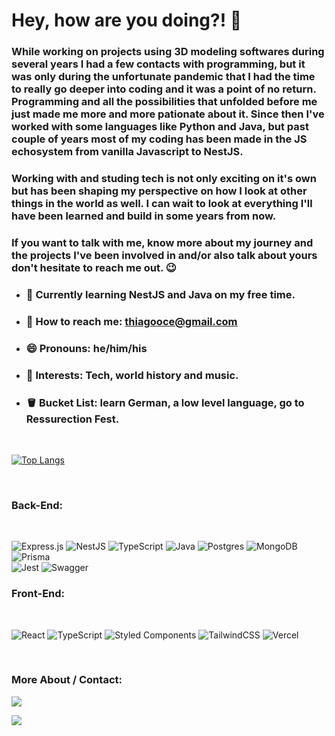 
# Hey, how are you doing?! 👋

### While working on projects using 3D modeling softwares during several years I had a few contacts with programming, but it was only during the unfortunate pandemic that I had the time to really go deeper into coding and it was a point of no return. Programming and all the possibilities that unfolded before me just made me more and more pationate about it. Since then I've worked with some languages like Python and Java, but past couple of years most of my coding has been made in the JS echosystem from vanilla Javascript to NestJS. 

### Working with and studing tech is not only exciting on it's own but has been shaping my perspective on how I look at other things in the world as well. I can wait to look at everything I'll have been learned and build in some years from now. 

### If you want to talk with me, know more about my journey and the projects I've been involved in and/or also talk about yours don't hesitate to reach me out. 😉

- ### 🌱 Currently learning NestJS and Java on my free time.
- ### 📧 How to reach me: thiagooce@gmail.com
- ### 😄 Pronouns: he/him/his
- ### 🔎 Interests: Tech, world history and music.
- ### 🪣 Bucket List: learn German, a low level language, go to Ressurection Fest.

</br>

 [![Top Langs](https://github-readme-stats.vercel.app/api/top-langs/?username=bandeira-de-melo&layout=donut&theme=aura)](https://github.com/anuraghazra/github-readme-stats)

<br />

### Back-End: 
<br />

![Express.js](https://img.shields.io/badge/express.js-%23404d59.svg?style=for-the-badge&logo=express&logoColor=%2361DAFB)
![NestJS](https://img.shields.io/badge/nestjs-%23E0234E.svg?style=for-the-badge&logo=nestjs&logoColor=white)
![TypeScript](https://img.shields.io/badge/typescript-%23007ACC.svg?style=for-the-badge&logo=typescript&logoColor=white)
![Java](https://img.shields.io/badge/java-%23ED8B00.svg?style=for-the-badge&logo=openjdk&logoColor=white)
![Postgres](https://img.shields.io/badge/postgres-%23316192.svg?style=for-the-badge&logo=postgresql&logoColor=white)
![MongoDB](https://img.shields.io/badge/MongoDB-%234ea94b.svg?style=for-the-badge&logo=mongodb&logoColor=white)
![Prisma](https://img.shields.io/badge/Prisma-3982CE?style=for-the-badge&logo=Prisma&logoColor=white)          
![Jest](https://img.shields.io/badge/-jest-%23C21325?style=for-the-badge&logo=jest&logoColor=white)
![Swagger](https://img.shields.io/badge/-Swagger-%23Clojure?style=for-the-badge&logo=swagger&logoColor=white)

### Front-End:
<br />

![React](https://img.shields.io/badge/react-%2320232a.svg?style=for-the-badge&logo=react&logoColor=%2361DAFB)
![TypeScript](https://img.shields.io/badge/typescript-%23007ACC.svg?style=for-the-badge&logo=typescript&logoColor=white)
![Styled Components](https://img.shields.io/badge/styled--components-DB7093?style=for-the-badge&logo=styled-components&logoColor=white)
![TailwindCSS](https://img.shields.io/badge/tailwindcss-%2338B2AC.svg?style=for-the-badge&logo=tailwind-css&logoColor=white)
![Vercel](https://img.shields.io/badge/vercel-%23000000.svg?style=for-the-badge&logo=vercel&logoColor=white)

<br />

### More About / Contact:
            

  
  <div> 
    <a href="https://www.linkedin.com/in/thiago-bandeira-de-melo/" target="_blank"><img src="https://img.shields.io/badge/-LinkedIn-%230077B5?style=for-the-badge&logo=linkedin&logoColor=white" target="_blank"></a>

  <a href = "mailto:thiagooce@gmail.com"><img src="https://img.shields.io/badge/-Gmail-%23333?style=for-the-badge&logo=gmail&logoColor=white" target="_blank"></a>
   
 
  
 
  
